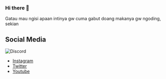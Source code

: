 ### Hi there 👋
Gatau mau ngisi apaan intinya gw cuma gabut doang makanya gw ngoding, sekian

## Social Media
![Discord](https://discord.c99.nl/widget/theme-2/305731356531490817.png)
- [Instagram](https://instagram.com/palaliip)
- [Twitter](https://twitter.com/palaliip)
- [Youtube](https://www.youtube.com/channel/UCe6NiuV3AeTVQstUi9Z7gog)
